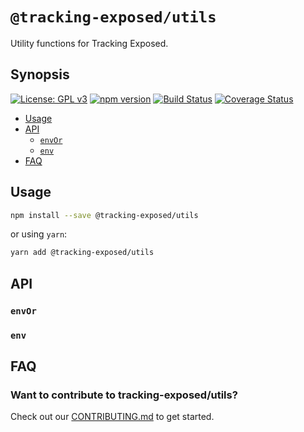 # `@tracking-exposed/utils`

Utility functions for Tracking Exposed.

## Synopsis

[![License: GPL v3](https://img.shields.io/badge/License-GPL%20v3-blue.svg)](https://www.gnu.org/licenses/gpl-3.0) [![npm version](https://img.shields.io/npm/v/@tracking-exposed/utils.svg?style=flat)](https://www.npmjs.com/package/@tracking-exposed/utils) [![Build Status](https://travis-ci.org/tracking-exposed/tracking-exposed.svg?branch=master)](https://travis-ci.org/tracking-exposed/tracking-exposed) [![Coverage Status](https://coveralls.io/repos/github/tracking-exposed/tracking-exposed/badge.svg)](https://coveralls.io/github/tracking-exposed/tracking-exposed)

- [Usage](#usage)
- [API](#api)
  - [`envOr`](#envor)
  - [`env`](#env)
- [FAQ](#faq)

## Usage

```sh
npm install --save @tracking-exposed/utils
```

or using `yarn`:

```sh
yarn add @tracking-exposed/utils
```

## API

### `envOr`

### `env`

## FAQ

### Want to contribute to tracking-exposed/utils?

Check out our [CONTRIBUTING.md](../../CONTRIBUTING.md) to get started.
